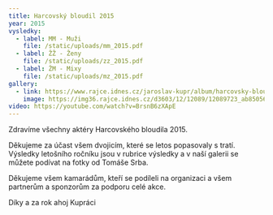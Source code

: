 ```yaml
---
title: Harcovský bloudil 2015
year: 2015
vysledky:
  - label: MM - Muži
    file: /static/uploads/mm_2015.pdf
  - label: ŽŽ - Ženy
    file: /static/uploads/zz_2015.pdf
  - label: ŽM - Mixy
    file: /static/uploads/mz_2015.pdf
gallery:
  - link: https://www.rajce.idnes.cz/jaroslav-kupr/album/harcovsky-bloudil-2015
    image: https://img36.rajce.idnes.cz/d3603/12/12089/12089723_ab85056d41a63bf7a90500ec2b4f8b9f/thumb/DSC03698.jpg?ver=3
video: https://youtube.com/watch?v=BrsnB6zXApE
---
```

Zdravíme všechny aktéry Harcovského bloudila 2015. 

Děkujeme za účast všem dvojicím, které se letos popasovaly s tratí. Výsledky letošního ročníku jsou v rubrice výsledky a v naší galerii se můžete podívat na fotky od Tomáše Srba. 

Děkujeme všem kamarádům, kteří se podíleli na organizaci a všem partnerům a sponzorům za podporu celé akce.  

Díky a za rok ahoj Kupráci
